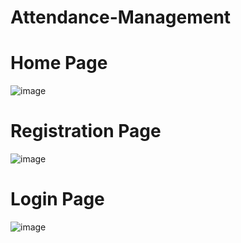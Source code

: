 ﻿# Attendance-Management

# Home Page
![image](https://github.com/skmotamarri2000/Attendance-Management/assets/144952861/a51a7d4e-5d0a-436b-99c7-156d2c680b0a)

# Registration Page
![image](https://github.com/skmotamarri2000/Attendance-Management/assets/144952861/a08258bb-9ab1-4d63-b0e2-f68da5e5e1be)

# Login Page
![image](https://github.com/skmotamarri2000/Attendance-Management/assets/144952861/2d9ebbb8-a260-4377-b91d-e64ccb2f4492)

